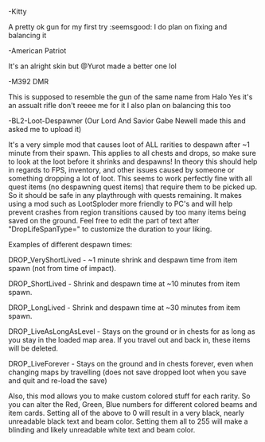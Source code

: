 -Kitty

A pretty ok gun for my first try :seemsgood:
I do plan on fixing and balancing it


-American Patriot

It's an alright skin but @Yurot made a better one lol


-M392 DMR

This is supposed to resemble the gun of the same name from Halo
Yes it's an assualt rifle don't reeee me for it
I also plan on balancing this too


-BL2-Loot-Despawner (Our Lord And Savior Gabe Newell made this and asked me to upload it)

It's a very simple mod that causes loot of ALL rarities to despawn after ~1 minute from their spawn. This applies to all chests and drops, so make sure to look at the loot before it shrinks and despawns!
In theory this should help in regards to FPS, inventory, and other issues caused by someone or something dropping a lot of loot.
This seems to work perfectly fine with all quest items (no despawning quest items) that require them to be picked up. So it should be safe in any playthrough with quests remaining. 
It makes using a mod such as LootSploder more friendly to PC's and will help prevent crashes from region transitions caused by too many items being saved on the ground. 
Feel free to edit the part of text after "DropLifeSpanType=" to customize the duration to your liking.

Examples of different despawn times:

DROP_VeryShortLived   -   ~1 minute shrink and despawn time from item spawn (not from time of impact).

DROP_ShortLived  -  Shrink and despawn time at ~10 minutes from item spawn.

DROP_LongLived  -  Shrink and despawn time at ~30 minutes from item spawn.

DROP_LiveAsLongAsLevel  -  Stays on the ground or in chests for as long as you stay in the loaded map area. If you travel out and back in, these items will be deleted.

DROP_LiveForever   -  Stays on the ground and in chests forever, even when changing maps by travelling (does not save dropped loot when you save and quit and re-load the save)

Also, this mod allows you to make custom colored stuff for each rarity. So you can alter the Red, Green, Blue numbers for different colored beams and item cards. Setting all of the above to 0 will result in a very black, nearly unreadable black text and beam color. Setting them all to 255 will make a blinding and likely unreadable white text and beam color.
